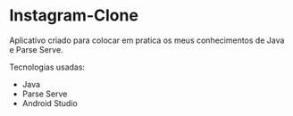 # Instagram-Clone

 Aplicativo criado para colocar em pratica os meus conhecimentos de Java e Parse Serve.
 
 Tecnologias usadas:
 - Java
 - Parse Serve
 - Android Studio
